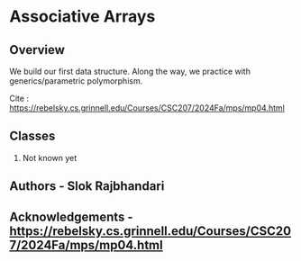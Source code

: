 # Associative Arrays
## Overview

We build our first data structure. Along the way, we practice with generics/parametric polymorphism.

Cite : https://rebelsky.cs.grinnell.edu/Courses/CSC207/2024Fa/mps/mp04.html

## Classes

1. Not known yet

## Authors - Slok Rajbhandari
## Acknowledgements - https://rebelsky.cs.grinnell.edu/Courses/CSC207/2024Fa/mps/mp04.html